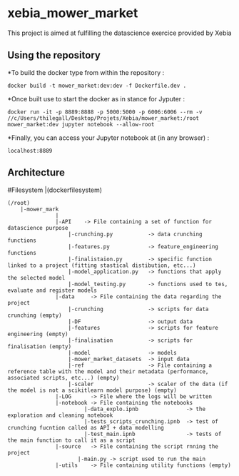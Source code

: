 # xebia_mower_market
This project is aimed at fulfilling the datascience exercice provided by Xebia 

## Using the repository
*To build the docker type from within the repository :

```
docker build -t mower_market:dev:dev -f Dockerfile.dev .
```

*Once built use to start the docker as in stance for Jyputer :

```
docker run -it -p 8889:8888 -p 5000:5000 -p 6006:6006 --rm -v //c/Users/thilegall/Desktop/Projets/Xebia/mower_market:/root mower_market:dev jupyter notebook --allow-root
```

*Finally, you can access your Jupyter notebook at (in any browser) :

```
localhost:8889
```

## Architecture

#Filesystem |(dockerfilesystem)

```
(/root)
    |-mower_mark
               |
               |-API    -> File containing a set of function for datascience purpose
                   |-crunching.py           -> data crunching functions
                   |-features.py            -> feature_engineering functions
                   |-finalistaion.py        -> specific function linked to a project (fitting stastical distibution, etc...)
                   |-model_application.py   -> functions that apply the selected model
                   |-model_testing.py       -> functions used to tes, evaluate and register models
               |-data     -> File containing the data regarding the project
                   |-crunching              -> scripts for data crunching (empty)
                   |-DF                     -> output data
                   |-features               -> scripts for feature engineering (empty)
                   |-finalisation           -> scripts for finalisation (empty)
                   |-model                  -> models
                   |-mower_market_datasets  -> input data
                   |-ref                    -> File containing a reference table with the model and their metadata (performance, associated scripts, etc...) (empty)
                   |-scaler                 -> scaler of the data (if the model is not a scikitlearn model purpose) (empty)
               |-LOG      -> File where the logs will be written
               |-notebook -> File containing the notebooks
                        |-data_explo.ipnb               -> the exploration and cleaning notebook
                        |-tests_scripts_crunching.ipnb  -> test of crunching fucntion called as API + data modelling
                        |-test_main.ipnb                -> tests of the main function to call it as a script
               |-source   -> File containing the script rnning the project
                      |-main.py -> script used to run the main
               |-utils    -> File containing utility functions (empty)
```
